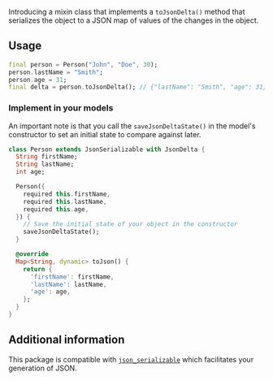 Introducing a mixin class that implements a `toJsonDelta()` method that serializes
the object to a JSON map of values of the changes in the object.

## Usage

```dart
final person = Person("John", "Doe", 30);
person.lastName = "Smith";
person.age = 31;
final delta = person.toJsonDelta(); // {"lastName": "Smith", "age": 31}
```


### Implement in your models
An important note is that you call the `saveJsonDeltaState()` in the model's
constructor to set an initial state to compare against later.
```dart
class Person extends JsonSerializable with JsonDelta {
  String firstName;
  String lastName;
  int age;

  Person({
    required this.firstName,
    required this.lastName,
    required this.age,
  }) {
    // Save the initial state of your object in the constructor
    saveJsonDeltaState();
  }

  @override
  Map<String, dynamic> toJson() {
    return {
      'firstName': firstName,
      'lastName': lastName,
      'age': age,
    };
  }
}
```

## Additional information
This package is compatible with [`json_serializable`](https://pub.dev/packages/json_serializable)
which facilitates your generation of JSON.